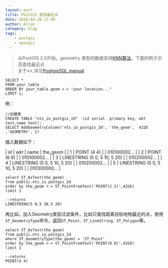 ```yaml
---
layout: post
title: PostGIS 查找最近点
date: 2018-04-20 17:40
author: Allan
category: blog
tags:
    - postgis
    - opengis
---
```


>从PostGIS 2.0开始，geometry 类型的数据支持[KNN算法](https://blog.csdn.net/u011583927/article/details/51063338)。下面的例子示范查找最近点<br>
>关于<->,详见[PostgreSQL manual](http://postgis.refractions.net/documentation/manual-2.0/geometry_distance_centroid.html)

```
SELECT *
FROM your_table 
ORDER BY your_table.geom <-> "your location..."
LIMIT 1;
```



例：

```
//创建表
CREATE TABLE "nts_io_postgis_2d"  (id serial  primary key, wkt text,name text);
SELECT AddGeometryColumn('nts_io_postgis_2d', 'the_geom',  4326 ,'GEOMETRY', 2)
```
插入数据如下：

| id   | wkt                           | name  |   the_geom   |
| 1    | POINT (4 4)                   |       | 010100002... |
| 2    | POINT (6 6)                   |       | 010100002... |
| 3    | LINESTRING (5 0, 5 10, 5 20)  |       | 010200002... |
| 4    | LINESTRING (5 0, 5 10, 5 20)  |       | 010200002... |
| 5    | LINESTRING (5 0, 5 10, 5 20)  |       | 010300000... |

```
select ST_AsText(the_geom) 
from public.nts_io_postgis_2d  
order by the_geom <-> ST_PointFromText('POINT(2 2)',4326) 
limit 1

--returns
LINESTRING(5 0,5 10,5 20)
```

再比如，加入Geometry类型过滤条件，比如只查找距离目标地物最近的点，使用`ST_GeometryType`命令，返回`ST_Point、ST_LineString、ST_Polygon`等。

```
select ST_AsText(the_geom) 
from public.nts_io_postgis_2d 
where ST_GeometryType(the_geom) = 'ST_Point' 
order by the_geom <-> ST_PointFromText('POINT(0 0)',4326) 
limit 1

--returns
POINT(4 4)
```